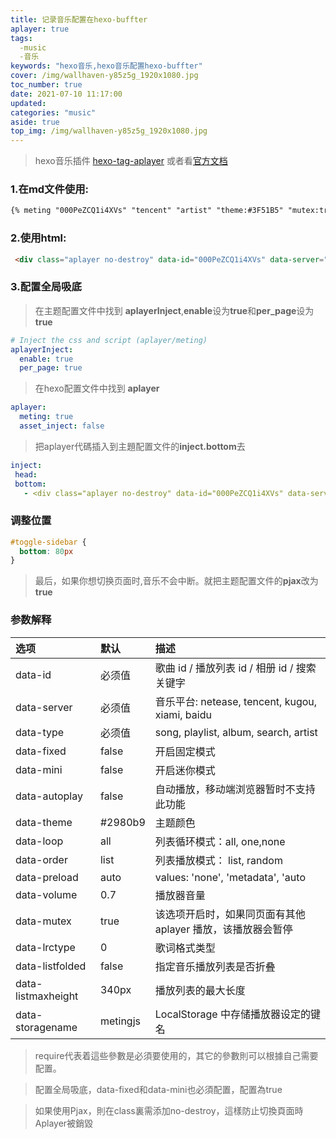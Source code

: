```yaml
---
title: 记录音乐配置在hexo-buffter
aplayer: true
tags:
  -music
  -音乐
keywords: "hexo音乐,hexo音乐配置hexo-buffter"  
cover: /img/wallhaven-y85z5g_1920x1080.jpg
toc_number: true
date: 2021-07-10 11:17:00
updated:
categories: "music"
aside: true
top_img: /img/wallhaven-y85z5g_1920x1080.jpg
---
```


>hexo音乐插件 [hexo-tag-aplayer](https://github.com/MoePlayer/hexo-tag-aplayer)
>或者看[官方文档](https://links.jianshu.com/go?to=https%3A%2F%2Fgithub.com%2FMoePlayer%2Fhexo-tag-aplayer%2Fblob%2Fmaster%2Fdocs%2FREADME-zh_cn.md)

### 1.在md文件使用: ###
```markdown
{% meting "000PeZCQ1i4XVs" "tencent" "artist" "theme:#3F51B5" "mutex:true" "preload:auto" %}
```

### 2.使用html: ###
```html
 <div class="aplayer no-destroy" data-id="000PeZCQ1i4XVs" data-server="tencent" data-type="artist" data-fixed="true" data-mini="true" data-listFolded="false" data-order="random" data-preload="none" data-autoplay="false" muted></div>
```
### 3.配置全局吸底 ###
>在主题配置文件中找到 **aplayerInject**,**enable**设为**true**和**per_page**设为**true**
```yaml
# Inject the css and script (aplayer/meting)
aplayerInject:
  enable: true
  per_page: true
```
>在hexo配置文件中找到 **aplayer**
```yaml
aplayer:
  meting: true
  asset_inject: false
```
>把aplayer代碼插入到主題配置文件的**inject.bottom**去
 ```yaml
inject:
  head:
  bottom:
    - <div class="aplayer no-destroy" data-id="000PeZCQ1i4XVs" data-server="tencent" data-type="artist" data-fixed="true" data-mini="true" data-listFolded="false" data-order="random" data-preload="none" data-autoplay="true" muted></div>
```

### 调整位置 ###

```css
#toggle-sidebar {
  bottom: 80px
}
```

>最后，如果你想切换页面时,音乐不会中断。就把主题配置文件的**pjax**改为**true**

### 参数解释 ###

| 选项 | 默认 | 描述 |
|:----|:----|:----|
|data-id| 必须值 |歌曲 id / 播放列表 id / 相册 id / 搜索关键字|
|data-server|必须值|音乐平台: netease, tencent, kugou, xiami, baidu|
| data-type | 必须值  | song, playlist, album, search, artist  |
| data-fixed | false	  | 开启固定模式 |
| data-mini | false  |  开启迷你模式 |
| data-autoplay  | false  | 自动播放，移动端浏览器暂时不支持此功能  |
|data-theme  | #2980b9	  | 	主题颜色  |
| data-loop |  all |  列表循环模式：all, one,none |
| data-order | list  |  列表播放模式： list, random |
| data-preload | auto  |  values: 'none', 'metadata', 'auto |
|data-volume  | 0.7  | 播放器音量  |
| data-mutex | true  |该选项开启时，如果同页面有其他 aplayer 播放，该播放器会暂停  |
| data-lrctype |  0 | 歌词格式类型  |
| data-listfolded |  false |  指定音乐播放列表是否折叠 |
| data-listmaxheight |  340px |  播放列表的最大长度 |
| data-storagename |  metingjs |  LocalStorage 中存储播放器设定的键名 |
>require代表着這些參數是必須要使用的，其它的參數則可以根據自己需要配置。
 
> 配置全局吸底，data-fixed和data-mini也必須配置，配置為true
 
>如果使用Pjax，則在class裏需添加no-destroy，這樣防止切換頁面時Aplayer被銷毀
